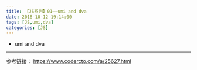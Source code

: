 ```yaml
---
title: 【JS系列】01——umi and dva
date: 2018-10-12 19:14:00
tags: [JS,umi,dva]
categories: [JS]
---
```

- umi and dva
<!-- more -->

--------------------------------




参考链接：
https://www.codercto.com/a/25627.html